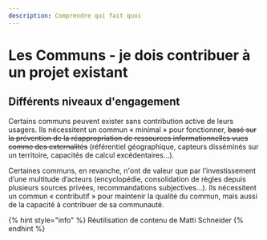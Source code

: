 ```yaml
---
description: Comprendre qui fait quoi
---
```


# Les Communs - je dois contribuer à un projet existant

## Différents niveaux d'engagement <a id="commun-contributif"></a>

Certains communs peuvent exister sans contribution active de leurs usagers. Ils nécessitent un commun « minimal » pour fonctionner, ~~basé sur la prévention de la réappropriation de ressources informationnelles vues comme des externalités~~ \(référentiel géographique, capteurs disséminés sur un territoire, capacités de calcul excédentaires…\).

Certaines communs, en revanche, n'ont de valeur que par l’investissement d’une multitude d’acteurs \(encyclopédie, consolidation de règles depuis plusieurs sources privées, recommandations subjectives…\). Ils nécessitent un commun « contributif » pour maintenir la qualité du commun, mais aussi de la capacité à contribuer de sa communauté.



{% hint style="info" %}
Réutilisation de contenu de Matti Schneider
{% endhint %}

